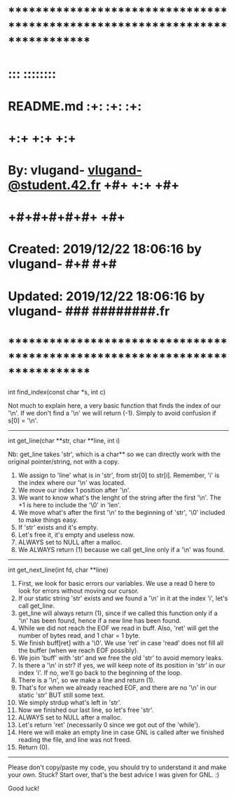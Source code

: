 # **************************************************************************** #
#                                                                              #
#                                                         :::      ::::::::    #
#    README.md                                          :+:      :+:    :+:    #
#                                                     +:+ +:+         +:+      #
#    By: vlugand- <vlugand-@student.42.fr>          +#+  +:+       +#+         #
#                                                 +#+#+#+#+#+   +#+            #
#    Created: 2019/12/22 18:06:16 by vlugand-          #+#    #+#              #
#    Updated: 2019/12/22 18:06:16 by vlugand-         ###   ########.fr        #
#                                                                              #
# **************************************************************************** #

int		find_index(const char *s, int c)

Not much to explain here, a very basic function that finds the index of our '\n'.
If we don't find a '\n' we will return (-1). Simply to avoid confusion if s[0] = '\n'.

--------------------------------------------------------------------------------

int		get_line(char **str, char **line, int i)

Nb: get_line takes 'str', which is a char** so we can directly work with the original pointer/string, not with a copy.

1. We assign to 'line' what is in 'str', from str[0] to str[i]. Remember, 'i' is the index where our '\n' was located.
2. We move our index 1 position after '\n'.
3. We want to know what's the lenght of the string after the first '\n'. The +1 is here to include the '\0' in 'len'.
4. We move what's after the first '\n' to the beginning of 'str', '\0' included to make things easy.
5. If 'str' exists and it's empty.
6. Let's free it, it's empty and useless now.	
7. ALWAYS set to NULL after a malloc.
8. We ALWAYS return (1) because we call get_line only if a '\n' was found.

--------------------------------------------------------------------------------

int		get_next_line(int fd, char **line)

1. First, we look for basic errors our variables. We use a read 0 here to look for errors without moving our cursor.
2. If our static string 'str' exists and we found a '\n' in it at the index 'i', let's call get_line. 
3. get_line will always return (1), since if we called this function only if a '\n' has been found, hence if a new line has been found.
4. While we did not reach the EOF we read in buff. Also, 'ret' will get the number of bytes read, and 1 char = 1 byte.
5. We finish buff[ret] with a '\0'. We use 'ret' in case 'read' does not fill all the buffer (when we reach EOF possibly).
6. We join 'buff' with 'str' and we free the old 'str' to avoid memory leaks.
7. Is there a '\n' in str? If yes, we will keep note of its position in 'str' in our index 'i'. If no, we'll go back to the beginning of the loop.
8. There is a '\n', so we make a line and return (1).
9. That's for when we already reached EOF, and there are no '\n' in our static 'str' BUT still some text.
10. We simply strdup what's left in 'str'.
11. Now we finished our last line, so let's free 'str'.
12. ALWAYS set to NULL after a malloc.
13. Let's return 'ret' (necessarily 0 since we got out of the 'while').
14. Here we will make an empty line in case GNL is called after we finished reading the file, and line was not freed. 
15. Return (0).

--------------------------------------------------------------------------------

Please don't copy/paste my code, you should try to understand it and make your own. 
Stuck? Start over, that's the best advice I was given for GNL. :)

Good luck!